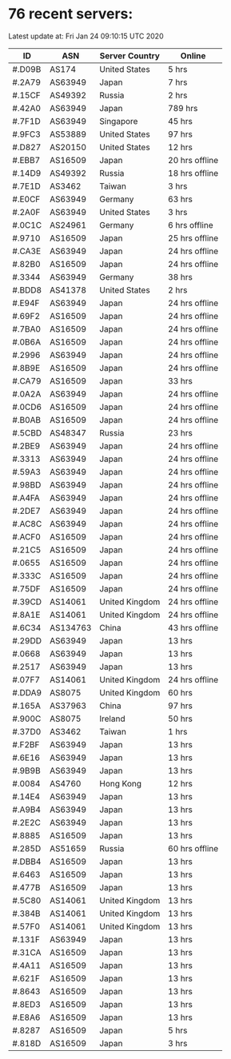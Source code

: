 # 76 recent servers:

Latest update at: Fri Jan 24 09:10:15 UTC 2020

| ID | ASN | Server Country | Online |
| -- | --- | -------------- | ------ |
| #.D09B | AS174 | United States | 5 hrs |
| #.2A79 | AS63949 | Japan | 7 hrs |
| #.15CF | AS49392 | Russia | 2 hrs |
| #.42A0 | AS63949 | Japan | 789 hrs |
| #.7F1D | AS63949 | Singapore | 45 hrs |
| #.9FC3 | AS53889 | United States | 97 hrs |
| #.D827 | AS20150 | United States | 12 hrs |
| #.EBB7 | AS16509 | Japan | 20 hrs offline |
| #.14D9 | AS49392 | Russia | 18 hrs offline |
| #.7E1D | AS3462 | Taiwan | 3 hrs |
| #.E0CF | AS63949 | Germany | 63 hrs |
| #.2A0F | AS63949 | United States | 3 hrs |
| #.0C1C | AS24961 | Germany | 6 hrs offline |
| #.9710 | AS16509 | Japan | 25 hrs offline |
| #.CA3E | AS63949 | Japan | 24 hrs offline |
| #.82B0 | AS16509 | Japan | 24 hrs offline |
| #.3344 | AS63949 | Germany | 38 hrs |
| #.BDD8 | AS41378 | United States | 2 hrs |
| #.E94F | AS63949 | Japan | 24 hrs offline |
| #.69F2 | AS16509 | Japan | 24 hrs offline |
| #.7BA0 | AS16509 | Japan | 24 hrs offline |
| #.0B6A | AS16509 | Japan | 24 hrs offline |
| #.2996 | AS63949 | Japan | 24 hrs offline |
| #.8B9E | AS16509 | Japan | 24 hrs offline |
| #.CA79 | AS16509 | Japan | 33 hrs |
| #.0A2A | AS63949 | Japan | 24 hrs offline |
| #.0CD6 | AS16509 | Japan | 24 hrs offline |
| #.B0AB | AS16509 | Japan | 24 hrs offline |
| #.5CBD | AS48347 | Russia | 23 hrs |
| #.2BE9 | AS63949 | Japan | 24 hrs offline |
| #.3313 | AS63949 | Japan | 24 hrs offline |
| #.59A3 | AS63949 | Japan | 24 hrs offline |
| #.98BD | AS63949 | Japan | 24 hrs offline |
| #.A4FA | AS63949 | Japan | 24 hrs offline |
| #.2DE7 | AS63949 | Japan | 24 hrs offline |
| #.AC8C | AS63949 | Japan | 24 hrs offline |
| #.ACF0 | AS16509 | Japan | 24 hrs offline |
| #.21C5 | AS16509 | Japan | 24 hrs offline |
| #.0655 | AS16509 | Japan | 24 hrs offline |
| #.333C | AS16509 | Japan | 24 hrs offline |
| #.75DF | AS16509 | Japan | 24 hrs offline |
| #.39CD | AS14061 | United Kingdom | 24 hrs offline |
| #.8A1E | AS14061 | United Kingdom | 24 hrs offline |
| #.6C34 | AS134763 | China | 43 hrs offline |
| #.29DD | AS63949 | Japan | 13 hrs |
| #.0668 | AS63949 | Japan | 13 hrs |
| #.2517 | AS63949 | Japan | 13 hrs |
| #.07F7 | AS14061 | United Kingdom | 24 hrs offline |
| #.DDA9 | AS8075 | United Kingdom | 60 hrs |
| #.165A | AS37963 | China | 97 hrs |
| #.900C | AS8075 | Ireland | 50 hrs |
| #.37D0 | AS3462 | Taiwan | 1 hrs |
| #.F2BF | AS63949 | Japan | 13 hrs |
| #.6E16 | AS63949 | Japan | 13 hrs |
| #.9B9B | AS63949 | Japan | 13 hrs |
| #.0084 | AS4760 | Hong Kong | 12 hrs |
| #.14E4 | AS63949 | Japan | 13 hrs |
| #.A9B4 | AS63949 | Japan | 13 hrs |
| #.2E2C | AS63949 | Japan | 13 hrs |
| #.8885 | AS16509 | Japan | 13 hrs |
| #.285D | AS51659 | Russia | 60 hrs offline |
| #.DBB4 | AS16509 | Japan | 13 hrs |
| #.6463 | AS16509 | Japan | 13 hrs |
| #.477B | AS16509 | Japan | 13 hrs |
| #.5C80 | AS14061 | United Kingdom | 13 hrs |
| #.384B | AS14061 | United Kingdom | 13 hrs |
| #.57F0 | AS14061 | United Kingdom | 13 hrs |
| #.131F | AS63949 | Japan | 13 hrs |
| #.31CA | AS16509 | Japan | 13 hrs |
| #.4A11 | AS16509 | Japan | 13 hrs |
| #.621F | AS16509 | Japan | 13 hrs |
| #.8643 | AS16509 | Japan | 13 hrs |
| #.8ED3 | AS16509 | Japan | 13 hrs |
| #.E8A6 | AS16509 | Japan | 13 hrs |
| #.8287 | AS16509 | Japan | 5 hrs |
| #.818D | AS16509 | Japan | 3 hrs |

